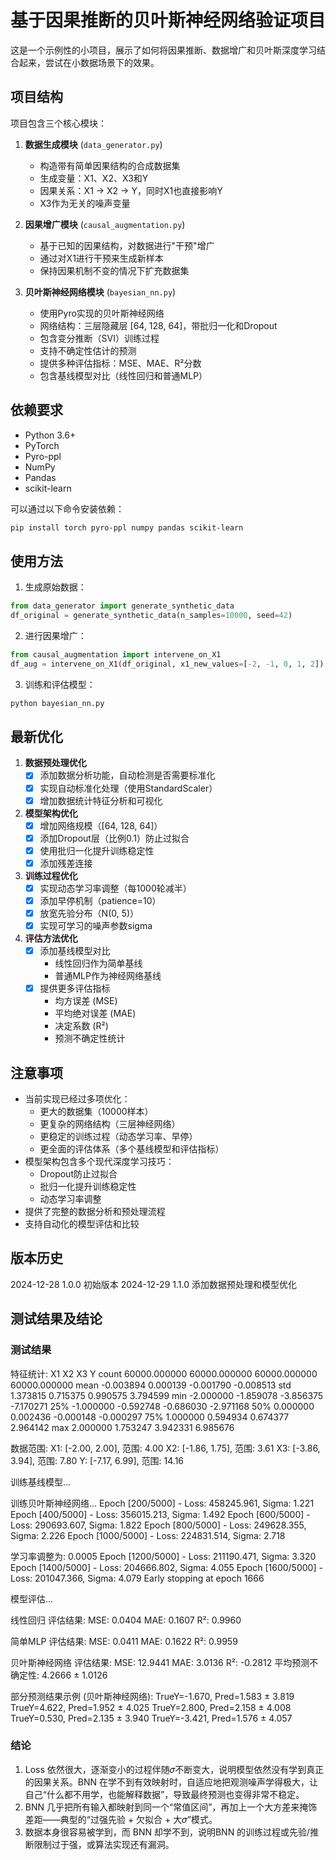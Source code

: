 # 基于因果推断的贝叶斯神经网络验证项目

这是一个示例性的小项目，展示了如何将因果推断、数据增广和贝叶斯深度学习结合起来，尝试在小数据场景下的效果。

## 项目结构

项目包含三个核心模块：

1. **数据生成模块** (`data_generator.py`)
   - 构造带有简单因果结构的合成数据集
   - 生成变量：X1、X2、X3和Y
   - 因果关系：X1 → X2 → Y，同时X1也直接影响Y
   - X3作为无关的噪声变量

2. **因果增广模块** (`causal_augmentation.py`)
   - 基于已知的因果结构，对数据进行"干预"增广
   - 通过对X1进行干预来生成新样本
   - 保持因果机制不变的情况下扩充数据集

3. **贝叶斯神经网络模块** (`bayesian_nn.py`)
   - 使用Pyro实现的贝叶斯神经网络
   - 网络结构：三层隐藏层 [64, 128, 64]，带批归一化和Dropout
   - 包含变分推断（SVI）训练过程
   - 支持不确定性估计的预测
   - 提供多种评估指标：MSE、MAE、R²分数
   - 包含基线模型对比（线性回归和普通MLP）

## 依赖要求

- Python 3.6+
- PyTorch
- Pyro-ppl
- NumPy
- Pandas
- scikit-learn

可以通过以下命令安装依赖：
```bash
pip install torch pyro-ppl numpy pandas scikit-learn
```

## 使用方法

1. 生成原始数据：
```python
from data_generator import generate_synthetic_data
df_original = generate_synthetic_data(n_samples=10000, seed=42)
```

2. 进行因果增广：
```python
from causal_augmentation import intervene_on_X1
df_aug = intervene_on_X1(df_original, x1_new_values=[-2, -1, 0, 1, 2])
```

3. 训练和评估模型：
```python
python bayesian_nn.py
```

## 最新优化

1. **数据预处理优化**
   - [x] 添加数据分析功能，自动检测是否需要标准化
   - [x] 实现自动标准化处理（使用StandardScaler）
   - [x] 增加数据统计特征分析和可视化

2. **模型架构优化**
   - [x] 增加网络规模（[64, 128, 64]）
   - [x] 添加Dropout层（比例0.1）防止过拟合
   - [x] 使用批归一化提升训练稳定性
   - [x] 添加残差连接

3. **训练过程优化**
   - [x] 实现动态学习率调整（每1000轮减半）
   - [x] 添加早停机制（patience=10）
   - [x] 放宽先验分布（N(0, 5)）
   - [x] 实现可学习的噪声参数sigma

4. **评估方法优化**
   - [x] 添加基线模型对比
     * 线性回归作为简单基线
     * 普通MLP作为神经网络基线
   - [x] 提供更多评估指标
     * 均方误差 (MSE)
     * 平均绝对误差 (MAE)
     * 决定系数 (R²)
     * 预测不确定性统计

## 注意事项

- 当前实现已经过多项优化：
  * 更大的数据集（10000样本）
  * 更复杂的网络结构（三层神经网络）
  * 更稳定的训练过程（动态学习率、早停）
  * 更全面的评估体系（多个基线模型和评估指标）
- 模型架构包含多个现代深度学习技巧：
  * Dropout防止过拟合
  * 批归一化提升训练稳定性
  * 动态学习率调整
- 提供了完整的数据分析和预处理流程
- 支持自动化的模型评估和比较

## 版本历史

2024-12-28 1.0.0 初始版本
2024-12-29 1.1.0 添加数据预处理和模型优化

## 测试结果及结论

### 测试结果
特征统计:
                 X1            X2            X3             Y
count  60000.000000  60000.000000  60000.000000  60000.000000
mean      -0.003894      0.000139     -0.001790     -0.008513
std        1.373815      0.715375      0.990575      3.794599
min       -2.000000     -1.859078     -3.856375     -7.170271
25%       -1.000000     -0.592748     -0.686030     -2.971168
50%        0.000000      0.002436     -0.000148     -0.000297
75%        1.000000      0.594934      0.674377      2.964142
max        2.000000      1.753247      3.942331      6.985676

数据范围:
X1: [-2.00, 2.00], 范围: 4.00
X2: [-1.86, 1.75], 范围: 3.61
X3: [-3.86, 3.94], 范围: 7.80
Y: [-7.17, 6.99], 范围: 14.16

训练基线模型...

训练贝叶斯神经网络...
Epoch [200/5000] - Loss: 458245.961, Sigma: 1.221
Epoch [400/5000] - Loss: 356015.213, Sigma: 1.492
Epoch [600/5000] - Loss: 290693.607, Sigma: 1.822
Epoch [800/5000] - Loss: 249628.355, Sigma: 2.226
Epoch [1000/5000] - Loss: 224831.514, Sigma: 2.718

学习率调整为: 0.0005
Epoch [1200/5000] - Loss: 211190.471, Sigma: 3.320
Epoch [1400/5000] - Loss: 204666.802, Sigma: 4.055
Epoch [1600/5000] - Loss: 201047.366, Sigma: 4.079
Early stopping at epoch 1666

模型评估...

线性回归 评估结果:
MSE: 0.0404
MAE: 0.1607
R²: 0.9960

简单MLP 评估结果:
MSE: 0.0411
MAE: 0.1622
R²: 0.9959

贝叶斯神经网络 评估结果:
MSE: 12.9441
MAE: 3.0136
R²: -0.2812
平均预测不确定性: 4.2666 ± 1.0126

部分预测结果示例 (贝叶斯神经网络):
 TrueY=-1.670, Pred=1.583 ± 3.819
 TrueY=4.622, Pred=1.952 ± 4.025
 TrueY=2.800, Pred=2.158 ± 4.008
 TrueY=0.530, Pred=2.135 ± 3.940
 TrueY=-3.421, Pred=1.576 ± 4.057

### 结论
 1. Loss 依然很大，逐渐变小的过程伴随𝜎不断变大，说明模型依然没有学到真正的因果关系。BNN 在学不到有效映射时，自适应地把观测噪声学得极大，让自己“什么都不用学，也能解释数据”，导致最终预测也变得非常不稳定。
 2. BNN 几乎把所有输入都映射到同一个“常值区间”，再加上一个大方差来掩饰差距——典型的“过强先验 + 欠拟合 + 大𝜎”模式。
 3. 数据本身很容易被学到，而 BNN 却学不到，说明BNN 的训练过程或先验/推断限制过于强，或算法实现还有漏洞。